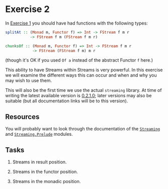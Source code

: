 Exercise 2
==========

In [Exercise 1](../exercise_1/README.md) you should have had functions
with the following types:


```haskell
splitAt :: (Monad m, Functor f) => Int -> FStream f m r
           -> FStream f m (FStream f m r)

chunksOf :: (Monad m, Functor f) => Int -> FStream f m r
            -> FStream (FStream f m) m r
```

(though it's OK if you used `Of a` instead of the abstract Functor `f` here.)

This ability to have Streams within Streams is very powerful.  In this
exercise we will examine the different ways this can occur and when
and why you may wish to use them.

This will also be the first time we use the actual `streaming`
library.  At time of writing the latest available version is
[0.2.1.0]; later versions may also be suitable (but all documentation
links will be to this version).

[0.2.1.0]: https://hackage.haskell.org/package/streaming-0.2.1.0

Resources
---------

You will probably want to look through the documentation of the
[`Streaming`] and [`Streaming.Prelude`] modules.

[`Streaming`]: https://hackage.haskell.org/package/streaming-0.2.1.0/docs/Streaming.html
[`Streaming.Prelude`]: https://hackage.haskell.org/package/streaming-0.2.1.0/docs/Streaming-Prelude.html

Tasks
-----

1. Streams in result position.

2. Streams in the functor position.

3. Streams in the monadic position.
